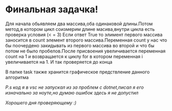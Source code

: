 #  Финальная задачка!
 
Для начала обьявляем два массива,оба одинаковой длины.Потом метод,в котором цикл соизмерим длине масива,внутри цикла есть проверка условия (< = 3) Если ответ True то элимент первого массива заносится в count элемент второго массива.Переменная count у нас что бы поочердено закидывать из первого массива во второй и что бы потом не было пробелов.После присвоения увеличивается переменная count на 1 и возвращается к циклу for в котором переменная i увеличивается на 1. И так проверяется до конца

В папке task также хранится графическое предствление данного алгоритма


_P.s код я в vsc не запускал из за проблем c dotnet,писал я его изначально за ноуте,но думаю ошибок здесь я не допустил_

_Хорошего дня проверяющему :)_

